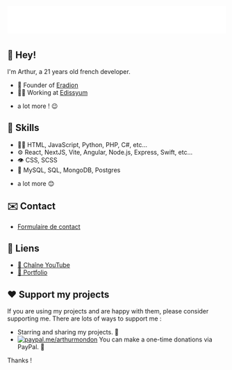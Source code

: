 <h1 align="center">
  <img src="https://raw.githubusercontent.com/arthur-mdn/arthur-mdn/main/name.svg" alt="Arthur Mondon" />
</h1>


## 👋 Hey! 
I'm Arthur, a 21 years old french developer.

- 🦔 Founder of [Eradion](https://eradion.fr)
- 👨‍💻 Working at [Edissyum](https://edissyum.com)
+ a lot more ! 😉

## 🙌 Skills
- 👨‍💻 HTML, JavaScript, Python, PHP, C#, etc...
- ⚙️ React, NextJS, Vite, Angular, Node.js, Express, Swift, etc...
- 👁️ CSS, SCSS
- 💽 MySQL, SQL, MongoDB, Postgres
+ a lot more 😊

## ✉️ Contact
- [Formulaire de contact](https://mondon.pro/contact)

## 🔗 Liens
- [🎥 Chaîne YouTube](https://www.youtube.com/@arthurmdn)
- [📖 Portfolio](https://mondon.pro)

## ❤️ Support my projects 
If you are using my projects and are happy with them, please consider supporting me. There are lots of ways to support me :
*   Starring and sharing my projects. 🚀
*   [![paypal.me/arthurmondon](https://ionicabizau.github.io/badges/paypal.svg)](https://www.paypal.me/arthurmondon) You can make a one-time donations via PayPal. 🍵

Thanks !


<!-- 
Crédits :
https://github.com/martonlederer/
https://github.com/anuraghazra/github-readme-stats
-->
